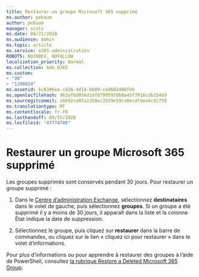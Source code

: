 ```yaml
---
title: Restaurer un groupe Microsoft 365 supprimé
ms.author: pebaum
author: pebaum
manager: scotv
ms.date: 04/21/2020
ms.audience: Admin
ms.topic: article
ms.service: o365-administration
ROBOTS: NOINDEX, NOFOLLOW
localization_priority: Normal
ms.collection: Adm_O365
ms.custom:
- "98"
- "1200024"
ms.assetid: bc0396ea-c426-4d1d-bb89-ced602d06fb6
ms.openlocfilehash: 963af6d056d1df07905970b8a45f7916cdb35469
ms.sourcegitcommit: c6692ce0fa1358ec3529e59ca0ecdfdea4cdc759
ms.translationtype: MT
ms.contentlocale: fr-FR
ms.lasthandoff: 09/15/2020
ms.locfileid: "47774700"
---
```

# <a name="restore-a-deleted-microsoft-365-group"></a>Restaurer un groupe Microsoft 365 supprimé

Les groupes supprimés sont conservés pendant 30 jours. Pour restaurer un groupe supprimé :
  
1. Dans le [Centre d’administration Exchange](https://outlook.office365.com/ecp/), sélectionnez **destinataires** dans le volet de gauche, puis sélectionnez **groupes**. Si un groupe a été supprimé il y a moins de 30 jours, il apparaît dans la liste et la colonne État indique la date de suppression.

2. Sélectionnez le groupe, puis cliquez sur **restaurer** dans la barre de commandes, ou cliquez sur le lien « cliquez ici pour restaurer » dans le volet d’informations.

Pour plus d’informations ou pour apprendre à restaurer des groupes à l’aide de PowerShell, consultez [la rubrique Restore a Deleted Microsoft 365 Group](https://go.microsoft.com/fwlink/?linkid=867802).
  